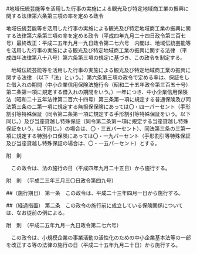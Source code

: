 #地域伝統芸能等を活用した行事の実施による観光及び特定地域商工業の振興に関する法律第六条第三項の率を定める政令


地域伝統芸能等を活用した行事の実施による観光及び特定地域商工業の振興に関する法律第六条第三項の率を定める政令（平成四年九月二十四日政令第三百七号）最終改正：平成二五年九月一九日政令第二七六号　内閣は、地域伝統芸能等を活用した行事の実施による観光及び特定地域商工業の振興に関する法律
（平成四年法律第八十八号）第六条第三項の規定に基づき、この政令を制定する。


　地域伝統芸能等を活用した行事の実施による観光及び特定地域商工業の振興に関する法律
（以下「法」という。）第六条第三項の政令で定める率は、保証をした借入れの期間（中小企業信用保険法施行令（昭和二十五年政令第三百五十号）第二条第一項に規定する借入れの期間をいう。）一年につき、中小企業信用保険法（昭和二十五年法律第二百六十四号）第三条第一項に規定する普通保険及び同法第三条の二第一項に規定する無担保保険にあっては〇・四一パーセント（手形割引等特殊保証（同令第二条第一項に規定する手形割引等特殊保証をいう。以下同じ。）及び当座貸越し特殊保証（同令第二条第一項に規定する当座貸越し特殊保証をいう。以下同じ。）の場合は、〇・三五パーセント）、同法第三条の三第一項に規定する特別小口保険にあっては〇・一九パーセント（手形割引等特殊保証及び当座貸越し特殊保証の場合は、〇・一五パーセント）とする。 




附　則


　この政令は、法の施行の日（平成四年九月二十五日）から施行する。


附　則　（平成二三年三月三〇日政令第四九号）


##（施行期日）
第一条　この政令は、平成二十三年四月一日から施行する。



##（経過措置）
第二条　この政令の施行前に成立している保険関係については、なお従前の例による。


附　則　（平成二五年九月一九日政令第二七六号）


　この政令は、小規模企業の事業活動の活性化のための中小企業基本法等の一部を改正する等の法律の施行の日（平成二十五年九月二十日）から施行する。






